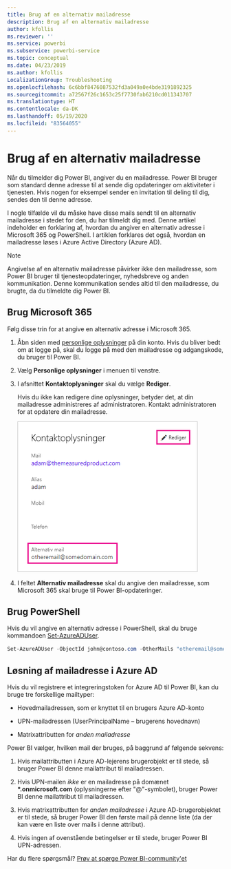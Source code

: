 ```yaml
---
title: Brug af en alternativ mailadresse
description: Brug af en alternativ mailadresse
author: kfollis
ms.reviewer: ''
ms.service: powerbi
ms.subservice: powerbi-service
ms.topic: conceptual
ms.date: 04/23/2019
ms.author: kfollis
LocalizationGroup: Troubleshooting
ms.openlocfilehash: 6c6bbf8476087532fd3a049a0e4bde3191892325
ms.sourcegitcommit: a72567f26c1653c25f7730fab6210cd011343707
ms.translationtype: HT
ms.contentlocale: da-DK
ms.lasthandoff: 05/19/2020
ms.locfileid: "83564055"
---
```

# <a name="use-an-alternate-email-address"></a>Brug af en alternativ mailadresse

Når du tilmelder dig Power BI, angiver du en mailadresse. Power BI bruger som standard denne adresse til at sende dig opdateringer om aktiviteter i tjenesten. Hvis nogen for eksempel sender en invitation til deling til dig, sendes den til denne adresse.

I nogle tilfælde vil du måske have disse mails sendt til en alternativ mailadresse i stedet for den, du har tilmeldt dig med. Denne artikel indeholder en forklaring af, hvordan du angiver en alternativ adresse i Microsoft 365 og PowerShell. I artiklen forklares det også, hvordan en mailadresse løses i Azure Active Directory (Azure AD).

> [!NOTE]
> Angivelse af en alternativ mailadresse påvirker ikke den mailadresse, som Power BI bruger til tjenesteopdateringer, nyhedsbreve og anden kommunikation. Denne kommunikation sendes altid til den mailadresse, du brugte, da du tilmeldte dig Power BI.

## <a name="use-microsoft-365"></a>Brug Microsoft 365

Følg disse trin for at angive en alternativ adresse i Microsoft 365.

1. Åbn siden med [personlige oplysninger](https://portal.office.com/account/#personalinfo) på din konto. Hvis du bliver bedt om at logge på, skal du logge på med den mailadresse og adgangskode, du bruger til Power BI.

1. Vælg **Personlige oplysninger** i menuen til venstre.

1. I afsnittet **Kontaktoplysninger** skal du vælge **Rediger**.

    Hvis du ikke kan redigere dine oplysninger, betyder det, at din mailadresse administreres af administratoren. Kontakt administratoren for at opdatere din mailadresse.

    ![Kontaktoplysninger](media/service-admin-alternate-email-address-for-power-bi/contact-details.png)

1. I feltet **Alternativ mailadresse** skal du angive den mailadresse, som Microsoft 365 skal bruge til Power BI-opdateringer.

## <a name="use-powershell"></a>Brug PowerShell

Hvis du vil angive en alternativ adresse i PowerShell, skal du bruge kommandoen [Set-AzureADUser](/powershell/module/azuread/set-azureaduser/).

```powershell
Set-AzureADUser -ObjectId john@contoso.com -OtherMails "otheremail@somedomain.com"
```

## <a name="email-address-resolution-in-azure-ad"></a>Løsning af mailadresse i Azure AD

Hvis du vil registrere et integreringstoken for Azure AD til Power BI, kan du bruge tre forskellige mailtyper:

* Hovedmailadressen, som er knyttet til en brugers Azure AD-konto

* UPN-mailadressen (UserPrincipalName – brugerens hovednavn)

* Matrixattributten for *anden mailadresse*

Power BI vælger, hvilken mail der bruges, på baggrund af følgende sekvens:

1. Hvis mailattributten i Azure AD-lejerens brugerobjekt er til stede, så bruger Power BI denne mailattribut til mailadressen.

1. Hvis UPN-mailen *ikke* er en mailadresse på domænet **\*.onmicrosoft.com** (oplysningerne efter "\@"-symbolet), bruger Power BI denne mailattribut til mailadressen.

1. Hvis matrixattributten for *anden mailadresse* i Azure AD-brugerobjektet er til stede, så bruger Power BI den første mail på denne liste (da der kan være en liste over mails i denne attribut).

1. Hvis ingen af ovenstående betingelser er til stede, bruger Power BI UPN-adressen.

Har du flere spørgsmål? [Prøv at spørge Power BI-community'et](https://community.powerbi.com/)